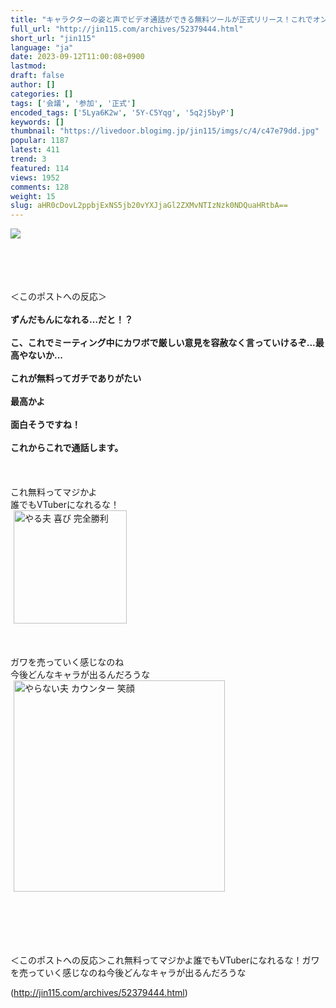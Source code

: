 ```yaml
---
title: "キャラクターの姿と声でビデオ通話ができる無料ツールが正式リリース！これでオンライン会議に参加しようぜｗｗｗｗｗｗ : オレ的ゲーム速報＠刃"
full_url: "http://jin115.com/archives/52379444.html"
short_url: "jin115"
language: "ja"
date: 2023-09-12T11:00:08+0900
lastmod: 
draft: false
author: []
categories: []
tags: ['会議', '参加', '正式']
encoded_tags: ['5Lya6K2w', '5Y-C5Yqg', '5q2j5byP']
keywords: []
thumbnail: "https://livedoor.blogimg.jp/jin115/imgs/c/4/c47e79dd.jpg"
popular: 1187
latest: 411
trend: 3
featured: 114
views: 1952
comments: 128
weight: 15
slug: aHR0cDovL2ppbjExNS5jb20vYXJjaGl2ZXMvNTIzNzk0NDQuaHRtbA==
---
```


![](https://livedoor.blogimg.jp/jin115/imgs/c/4/c47e79dd.jpg)

<div><a name='more'></a> <br> <br> <br> <br> ＜このポストへの反応＞<br> <br> <b>ずんだもんになれる…だと！？</b><br> <br> <b>こ、これでミーティング中にカワボで厳しい意見を容赦なく言っていけるぞ...最高やないか...</b><br> <br> <b>これが無料ってガチでありがたい</b><br> <br> <b>最高かよ</b><br> <br> <b>面白そうですね！</b><br> <br> <b>これからこれで通話します。</b><br> <br> <br> <br> これ無料ってマジかよ<br> 誰でもVTuberになれるな！<br> <img src='https://livedoor.blogimg.jp/jin115/imgs/0/2/024d41f9.gif' alt='やる夫 喜び 完全勝利' width='181' border='0' hspace='5' class='pict'><br> <br> <br> <br> ガワを売っていく感じなのね<br> 今後どんなキャラが出るんだろうな<br> <img src='https://livedoor.blogimg.jp/jin115/imgs/2/4/2476a03c.gif' alt='やらない夫 カウンター 笑顔' width='338' border='0' hspace='5' class='pict'><br> <br> <br> <br> <br> <br> <p>＜このポストへの反応＞これ無料ってマジかよ誰でもVTuberになれるな！ガワを売っていく感じなのね今後どんなキャラが出るんだろうな</p></div>

(http://jin115.com/archives/52379444.html)
